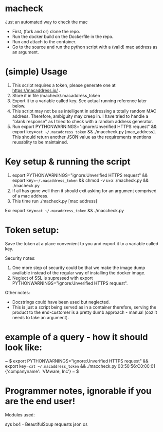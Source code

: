 # macheck
Just an automated way to check the mac 

+ First, (fork and or) clone the repo.
+ Run the docker build on the Dockerfile in the repo.
+ Run and attach to the container.
+ Go to the source and run the python script with a (valid) mac address as an argument.

# (simple) Usage

1. This script requires a token, please generate one at https://macaddress.io/ .
2. Store it in file /macheck/.macaddress_token
3. Export it to a variable called key. See actual running reference later below.
4. This script may not be as intelligent in addressing a totally random MAC address. Therefore, ambiguity may creep in. I have tried to handle a "blank response" as I tried to check with a random address generator.
5. Run export PYTHONWARNINGS="ignore:Unverified HTTPS request" && export key=`cat ~/.macaddress_token` && ./maccheck.py [mac_address]. This should return another JSON value as the requirements mentions reusablity to be maintained.


# Key setup & running the script

1. export PYTHONWARNINGS="ignore:Unverified HTTPS request" && export key=`~/.macaddress_token` && chmod -v u+x ./macheck.py && ./macheck.py
2. If all has gone well then it should exit asking for an argument comprised of a mac address.
3. This time run ./macheck.py [mac address]

Ex: export key=`cat ~/.macaddress_token` && ./maccheck.py

# Token setup:

Save the token at a place convenient to you and export it to a variable called key.

Security notes:

1. One more step of security could be that we make the image dump available instead of the regular way of installing the docker image. 
2. Neglect of SSL is supressed with export PYTHONWARNINGS="ignore:Unverified HTTPS request".

Other notes:

+ Docstrings could have been used but neglected.
+ This is just a script being served as in a container therefore, serving the product to the end-customer is a pretty dumb approach - manual (coz it needs to take an argument).

# example of a query - how it should look like:

~ $ export PYTHONWARNINGS="ignore:Unverified HTTPS request" && export key=`cat ~/.macaddress_token` && ./maccheck.py 00:50:56:C0:00:01
{'companyname': 'VMware, Inc'}
~ $



# Programmer notes, ignorable if you are the end user!

Modules used:

sys
bs4 - BeautifulSoup
requests
json
os

